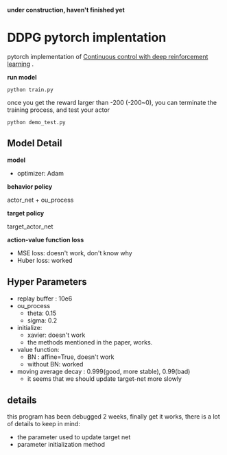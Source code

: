 
**under construction, haven't finished yet**

# DDPG pytorch implentation

pytorch implementation of [Continuous control with deep reinforcement learning](https://arxiv.org/pdf/1509.02971.pdf) .

**run model**

```shell
python train.py
```

once you get the reward larger than -200 (-200~0), you can terminate the training process, and test your actor

```shell
python demo_test.py
```

## Model Detail

**model**


* optimizer: Adam

**behavior policy**

actor_net + ou_process

**target policy**

target_actor_net

**action-value function loss**

* MSE loss: doesn't work, don't know why
* Huber loss: worked


## Hyper Parameters

* replay buffer : 10e6
* ou_process
    * theta: 0.15
    * sigma: 0.2
* initialize:
    * xavier: doesn't work
    * the methods mentioned in the paper, works.
* value function:
    * BN : affine=True, doesn't work
    * without BN: worked
* moving average decay : 0.999(good, more stable), 0.99(bad)
    * it seems that we should update target-net more slowly

## details
this program has been debugged 2 weeks, finally get it works, there is a lot of details to keep in mind:

* the parameter used to update target net
* parameter initialization method

